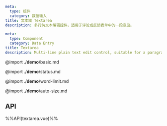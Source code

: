```yaml zh-CN
meta:
  type: 组件
  category: 数据输入
title: 文本域 Textarea
description: 多行纯文本编辑控件，适用于评论或反馈表单中的一段意见。
```

```yaml en-US
meta:
  type: Component
  category: Data Entry
title: Textarea
description: Multi-line plain text edit control, suitable for a paragraph of opinion in the comment or feedback form.
```

@import ./**demo**/basic.md

@import ./**demo**/status.md

@import ./**demo**/word-limit.md

@import ./**demo**/auto-size.md

## API

%%API(textarea.vue)%%
